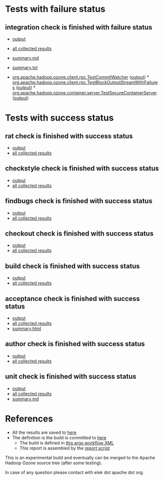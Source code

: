# Tests with failure status

## integration check is finished with failure status

   * [output](https://raw.githubusercontent.com/elek/ozone-ci/master/pr/pr-hdds-2014-rr4xc/integration/output.log)
   * [all collected results](https://github.com/elek/ozone-ci/tree/master/pr/pr-hdds-2014-rr4xc/integration)
   * [summary.md](https://github.com/elek/ozone-ci/tree/master/pr/pr-hdds-2014-rr4xc/integration/summary.md)
   * [summary.txt](https://github.com/elek/ozone-ci/tree/master/pr/pr-hdds-2014-rr4xc/integration/summary.txt)

 * [org.apache.hadoop.ozone.client.rpc.TestCommitWatcher](hadoop-ozone/integration-test/org.apache.hadoop.ozone.client.rpc.TestCommitWatcher.txt) ([output](hadoop-ozone/integration-test/org.apache.hadoop.ozone.client.rpc.TestCommitWatcher-output.txt/\n)) * [org.apache.hadoop.ozone.client.rpc.TestBlockOutputStreamWithFailures](hadoop-ozone/integration-test/org.apache.hadoop.ozone.client.rpc.TestBlockOutputStreamWithFailures.txt) ([output](hadoop-ozone/integration-test/org.apache.hadoop.ozone.client.rpc.TestBlockOutputStreamWithFailures-output.txt/\n)) * [org.apache.hadoop.ozone.container.server.TestSecureContainerServer](hadoop-ozone/integration-test/org.apache.hadoop.ozone.container.server.TestSecureContainerServer.txt) ([output](hadoop-ozone/integration-test/org.apache.hadoop.ozone.container.server.TestSecureContainerServer-output.txt/\n))



# Tests with success status

## rat check is finished with success status

   * [output](https://raw.githubusercontent.com/elek/ozone-ci/master/pr/pr-hdds-2014-rr4xc/rat/output.log)
   * [all collected results](https://github.com/elek/ozone-ci/tree/master/pr/pr-hdds-2014-rr4xc/rat)


## checkstyle check is finished with success status

   * [output](https://raw.githubusercontent.com/elek/ozone-ci/master/pr/pr-hdds-2014-rr4xc/checkstyle/output.log)
   * [all collected results](https://github.com/elek/ozone-ci/tree/master/pr/pr-hdds-2014-rr4xc/checkstyle)


## findbugs check is finished with success status

   * [output](https://raw.githubusercontent.com/elek/ozone-ci/master/pr/pr-hdds-2014-rr4xc/findbugs/output.log)
   * [all collected results](https://github.com/elek/ozone-ci/tree/master/pr/pr-hdds-2014-rr4xc/findbugs)


## checkout check is finished with success status

   * [output](https://raw.githubusercontent.com/elek/ozone-ci/master/pr/pr-hdds-2014-rr4xc/checkout/output.log)
   * [all collected results](https://github.com/elek/ozone-ci/tree/master/pr/pr-hdds-2014-rr4xc/checkout)


## build check is finished with success status

   * [output](https://raw.githubusercontent.com/elek/ozone-ci/master/pr/pr-hdds-2014-rr4xc/build/output.log)
   * [all collected results](https://github.com/elek/ozone-ci/tree/master/pr/pr-hdds-2014-rr4xc/build)


## acceptance check is finished with success status

   * [output](https://raw.githubusercontent.com/elek/ozone-ci/master/pr/pr-hdds-2014-rr4xc/acceptance/output.log)
   * [all collected results](https://github.com/elek/ozone-ci/tree/master/pr/pr-hdds-2014-rr4xc/acceptance)
   * [summary.html](https://elek.github.io/ozone-ci/pr/pr-hdds-2014-rr4xc/acceptance/summary.html)


## author check is finished with success status

   * [output](https://raw.githubusercontent.com/elek/ozone-ci/master/pr/pr-hdds-2014-rr4xc/author/output.log)
   * [all collected results](https://github.com/elek/ozone-ci/tree/master/pr/pr-hdds-2014-rr4xc/author)


## unit check is finished with success status

   * [output](https://raw.githubusercontent.com/elek/ozone-ci/master/pr/pr-hdds-2014-rr4xc/unit/output.log)
   * [all collected results](https://github.com/elek/ozone-ci/tree/master/pr/pr-hdds-2014-rr4xc/unit)
   * [summary.md](https://github.com/elek/ozone-ci/tree/master/pr/pr-hdds-2014-rr4xc/unit/summary.md)






# References

 * All the results are saved to [here](https://github.com/elek/ozone-ci/tree/master/pr/pr-hdds-2014-rr4xc/)
 * The definition is the build is committed to [here](https://github.com/elek/argo-ozone)
    * The build is defined in [this argo workflow XML](https://github.com/elek/argo-ozone/blob/master/ozone-build.yaml)
    * This report is assembled by the [report script](https://github.com/elek/argo-ozone/blob/master/scripts/report.sh)

This is an experimental build and eventually can be merged to the Apache Hadoop Ozone source tree (after some testing).

In case of any question please contact with elek dot apache dot org.
